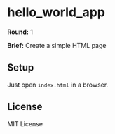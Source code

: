 # hello_world_app

**Round:** 1

**Brief:** Create a simple HTML page

## Setup
Just open `index.html` in a browser.

## License
MIT License
